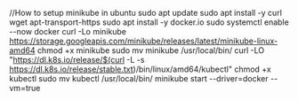//How to setup minikube in ubuntu 
sudo apt update
sudo apt install -y curl wget apt-transport-https
sudo apt install -y docker.io
sudo systemctl enable --now docker
curl -Lo minikube https://storage.googleapis.com/minikube/releases/latest/minikube-linux-amd64
chmod +x minikube
sudo mv minikube /usr/local/bin/
curl -LO "https://dl.k8s.io/release/$(curl -L -s https://dl.k8s.io/release/stable.txt)/bin/linux/amd64/kubectl"
chmod +x kubectl
 sudo mv kubectl /usr/local/bin/
minikube start --driver=docker --vm=true
